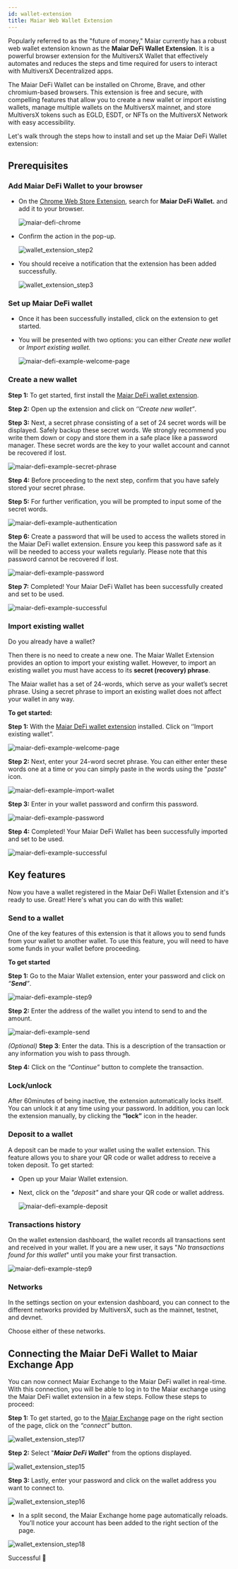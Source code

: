 ```yaml
---
id: wallet-extension
title: Maiar Web Wallet Extension
---
```


[comment]: # (mx-context)

Popularly referred to as the "future of money," Maiar currently has a robust web wallet extension known as the **Maiar DeFi Wallet Extension**. It is a powerful browser extension for the MultiversX Wallet that effectively automates and reduces the steps and time required for users to interact with MultiversX Decentralized apps.

The Maiar DeFi Wallet can be installed on Chrome, Brave, and other chromium-based browsers. This extension is free and secure, with compelling features that allow you to create a new wallet or import existing wallets, manage multiple wallets on the MultiversX mainnet, and store MultiversX tokens such as EGLD, ESDT, or NFTs on the MultiversX Network with easy accessibility.

Let's walk through the steps how to install and set up the Maiar DeFi Wallet extension:

[comment]: # (mx-context)

## Prerequisites

[comment]: # (mx-context)

### Add Maiar DeFi Wallet to your browser

- On the [Chrome Web Store Extension](https://chrome.google.com/webstore/category/extensions), search for **Maiar DeFi Wallet.** and add it to your browser.

  ![maiar-defi-chrome](/wallet/wallet-extension/wallet_extension_step1.png)

- Confirm the action in the pop-up.

  ![wallet_extension_step2](/wallet/wallet-extension/wallet_extension_step2.png)

- You should receive a notification that the extension has been added successfully.

  ![wallet_extension_step3](/wallet/wallet-extension/wallet_extension_step3.png)

[comment]: # (mx-context)

### Set up Maiar DeFi wallet

- Once it has been successfully installed, click on the extension to get started.

- You will be presented with two options: you can either _Create new wallet_ or _Import existing wallet._

  ![maiar-defi-example-welcome-page](/wallet/wallet-extension/wallet_extension_step4.png)

[comment]: # (mx-context)

### Create a new wallet

**Step 1:** To get started, first install the [Maiar DeFi wallet extension](https://chrome.google.com/webstore/detail/maiar-defi-wallet/dngmlblcodfobpdpecaadgfbcggfjfnm).

**Step 2:** Open up the extension and click on _‘’Create new wallet”_.

**Step 3:** Next, a secret phrase consisting of a set of 24 secret words will be displayed. Safely backup these secret words. We strongly recommend you write them down or copy and store them in a safe place like a password manager. These secret words are the key to your wallet account and cannot be recovered if lost.

![maiar-defi-example-secret-phrase](/wallet/wallet-extension/wallet_extension_step5.png)

**Step 4:** Before proceeding to the next step, confirm that you have safely stored your secret phrase.

**Step 5:** For further verification, you will be prompted to input some of the secret words.

![maiar-defi-example-authentication](/wallet/wallet-extension/wallet_extension_step6.png)

**Step 6:** Create a password that will be used to access the wallets stored in the Maiar DeFi wallet extension. Ensure you keep this password safe as it will be needed to access your wallets regularly. Please note that this password cannot be recovered if lost.

![maiar-defi-example-password](/wallet/wallet-extension/wallet_extension_step7.png)

**Step 7:** Completed! Your Maiar DeFi Wallet has been successfully created and set to be used.

![maiar-defi-example-successful](/wallet/wallet-extension/wallet_extension_step8.png)

[comment]: # (mx-context)

### Import existing wallet

Do you already have a wallet?

Then there is no need to create a new one. The Maiar Wallet Extension provides an option to import your existing wallet. However, to import an existing wallet you must have access to its **secret (recovery) phrase**.

The Maiar wallet has a set of 24-words, which serve as your wallet’s secret phrase. Using a secret phrase to import an existing wallet does not affect your wallet in any way.

**To get started:**

**Step 1:** With the [Maiar DeFi wallet extension](https://chrome.google.com/webstore/detail/maiar-defi-wallet/dngmlblcodfobpdpecaadgfbcggfjfnm) installed. Click on ‘’Import existing wallet”.

![maiar-defi-example-welcome-page](/wallet/wallet-extension/wallet_extension_step4.png)

**Step 2:** Next, enter your 24-word secret phrase. You can either enter these words one at a time or you can simply paste in the words using the "_paste_" icon.

![maiar-defi-example-import-wallet](/wallet/wallet-extension/wallet_extension_step14.png)

**Step 3:** Enter in your wallet password and confirm this password.

![maiar-defi-example-password](/wallet/wallet-extension/wallet_extension_step13.png)

**Step 4:** Completed! Your Maiar DeFi Wallet has been successfully imported and set to be used.

![maiar-defi-example-successful](/wallet/wallet-extension/wallet_extension_step8.png)

[comment]: # (mx-context)

## Key features

Now you have a wallet registered in the Maiar DeFi Wallet Extension and it's ready to use. Great! Here's what you can do with this wallet:

[comment]: # (mx-context)

### Send to a wallet

One of the key features of this extension is that it allows you to send funds from your wallet to another wallet. To use this feature, you will need to have some funds in your wallet before proceeding.

**To get started**

**Step 1:** Go to the Maiar Wallet extension, enter your password and click on _“**Send**”_.

![maiar-defi-example-step9](/wallet/wallet-extension/wallet_extension_step9.png)

**Step 2:** Enter the address of the wallet you intend to send to and the amount.

![maiar-defi-example-send](/wallet/wallet-extension/wallet_extension_step10.png)

_(Optional)_ **Step 3**: Enter the data. This is a description of the transaction or any information you wish to pass through.

**Step 4:** Click on the _“Continue”_ button to complete the transaction.

[comment]: # (mx-context)

### Lock/unlock

After 60minutes of being inactive, the extension automatically locks itself. You can unlock it at any time using your password. In addition, you can lock the extension manually, by clicking the **“lock”** icon in the header.

[comment]: # (mx-context)

### Deposit to a wallet

A deposit can be made to your wallet using the wallet extension. This feature allows you to share your QR code or wallet address to receive a token deposit. To get started:

- Open up your Maiar Wallet extension.

- Next, click on the _"*deposit*"_ and share your QR code or wallet address.

  ![maiar-defi-example-deposit](/wallet/wallet-extension/wallet_extension_step11.png)

[comment]: # (mx-context)

### Transactions history

On the wallet extension dashboard, the wallet records all transactions sent and received in your wallet. If you are a new user, it says "_No transactions found for this wallet_" until you make your first transaction.

![maiar-defi-example-step9](/wallet/wallet-extension/wallet_extension_step9.png)

[comment]: # (mx-context)

### Networks

In the settings section on your extension dashboard, you can connect to the different networks provided by MultiversX, such as the mainnet, testnet, and devnet.

Choose either of these networks.

[comment]: # (mx-context)

## Connecting the Maiar DeFi Wallet to Maiar Exchange App

You can now connect Maiar Exchange to the Maiar DeFi wallet in real-time. With this connection, you will be able to log in to the Maiar exchange using the Maiar DeFi wallet extension in a few steps.
Follow these steps to proceed:

**Step 1:** To get started, go to the [Maiar Exchange](https://maiar.exchange/) page on the right section of the page, click on the _“connect”_ button.

![wallet_extension_step17](/wallet/wallet-extension/wallet_extension_step17.png)

**Step 2:** Select "**_Maiar DeFi Wallet_**" from the options displayed.

![wallet_extension_step15](/wallet/wallet-extension/wallet_extension_step15.png)

**Step 3:** Lastly, enter your password and click on the wallet address you want to connect to.

![wallet_extension_step16](/wallet/wallet-extension/wallet_extension_step16.png)

- In a split second, the Maiar Exchange home page automatically reloads. You’ll notice your account has been added to the right section of the page.

![wallet_extension_step18](/wallet/wallet-extension/wallet_extension_step18.png)

Successful 🎉
